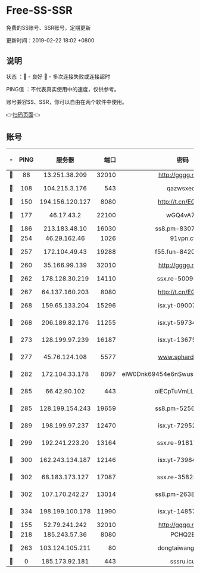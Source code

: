 # Free-SS-SSR

免费的SS账号、SSR账号，定期更新

更新时间：2019-02-22 18:02 +0800

## 说明

状态     ：🙂 - 良好 🙁 - 多次连接失败或连接超时

PING值   ：不代表真实使用中的速度，仅供参考。

账号兼容SS、SSR，你可以自由在两个软件中使用。

👉[扫码页面](https://liesauer.github.io/free-ss-ssr.github.io/)👈

## 账号

|-|PING|服务器|端口|密码|加密方式|区域|
|:----:|:----:|:-----:|-----:|:----:|:----:|:----:|
|🙂|88|13.251.38.209|32010|http://gggg.rocks|chacha20|SG|
|🙂|108|104.215.3.176|543|qazwsxedc|aes-256-gcm|JP|
|🙂|150|194.156.120.127|8080|http://t.cn/EGJIyrl|rc4-md5|RU|
|🙂|177|46.17.43.2|22100|wGQ4vA7D|aes-256-gcm|RU|
|🙂|186|213.183.48.10|16030|ss8.pm-83073049|rc4-md5|RU|
|🙂|254|46.29.162.46|1026|91vpn.cf|rc4-md5|RU|
|🙂|257|172.104.49.43|19288|f55.fun-84203624|aes-256-cfb|SG|
|🙂|260|35.166.99.139|32010|http://gggg.rocks|chacha20|US|
|🙂|262|178.128.30.219|14110|ssx.re-50095618|aes-256-cfb|SG|
|🙂|267|64.137.160.203|8080|http://t.cn/EGJIyrl|rc4-md5|CA|
|🙂|268|159.65.133.204|15296|isx.yt-09007661|aes-256-cfb|SG|
|🙂|268|206.189.82.176|11255|isx.yt-59734405|aes-256-cfb|SG|
|🙂|273|128.199.97.239|16187|isx.yt-13675788|aes-256-cfb|SG|
|🙂|277|45.76.124.108|5577|www.sphard.com|aes-256-cfb|AU|
|🙂|282|172.104.33.178|8097|eIW0Dnk69454e6nSwuspv9DmS201tQ0D|aes-256-cfb|SG|
|🙂|285|66.42.90.102|443|oiECpTuVmLLxk4Ts|aes-256-cfb|US|
|🙂|285|128.199.154.243|19659|ss8.pm-52569883|aes-256-cfb|SG|
|🙂|289|198.199.97.237|12470|isx.yt-72952184|aes-256-cfb|US|
|🙂|299|192.241.223.20|13164|ssx.re-91817588|aes-256-cfb|US|
|🙂|300|162.243.134.187|12146|isx.yt-73984712|aes-256-cfb|US|
|🙂|302|68.183.173.127|17087|ssx.re-35825697|aes-256-cfb|US|
|🙂|302|107.170.242.27|13014|ss8.pm-26383123|aes-256-cfb|US|
|🙂|334|198.199.100.178|11990|isx.yt-14857132|aes-256-cfb|US|
|🙂|155|52.79.241.242|32010|http://gggg.rocks|chacha20|KR|
|🙂|218|185.243.57.36|8080|PCHQ2E|rc4-md5|US|
|🙂|263|103.124.105.211|80|dongtaiwang.com|aes-256-cfb|US|
|🙁|0|185.173.92.181|443|sssru.icu|rc4-md5|RU|
